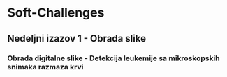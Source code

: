 # Soft-Challenges

## Nedeljni izazov 1 - Obrada slike

### Obrada digitalne slike - Detekcija leukemije sa mikroskopskih snimaka razmaza krvi

